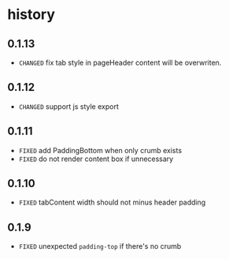 # history

## 0.1.13

* `CHANGED` fix tab style in pageHeader content will be overwriten.

## 0.1.12

* `CHANGED` support js style export

## 0.1.11

* `FIXED` add PaddingBottom when only crumb exists
* `FIXED` do not render content box if unnecessary

## 0.1.10

* `FIXED` tabContent width should not minus header padding

## 0.1.9

* `FIXED` unexpected `padding-top` if there's no crumb 